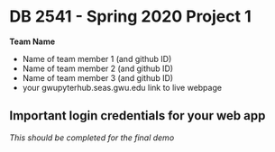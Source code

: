 # DB 2541 - Spring 2020 Project 1

**Team  Name**
 - Name of team member 1 (and github ID)
 - Name of team member 2 (and github ID)
 - Name of team member 3 (and github ID)
 - your gwupyterhub.seas.gwu.edu link to live webpage
 
 ## Important login credentials for your web app
 
 *This should be completed for the final demo*
